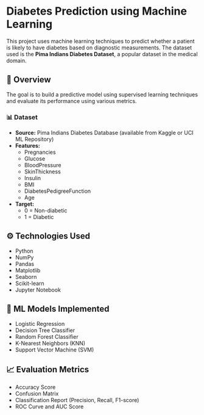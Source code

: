 # Diabetes Prediction using Machine Learning

This project uses machine learning techniques to predict whether a patient is likely to have diabetes based on diagnostic measurements. The dataset used is the **Pima Indians Diabetes Dataset**, a popular dataset in the medical domain.

## 🧠 Overview

The goal is to build a predictive model using supervised learning techniques and evaluate its performance using various metrics.

### 📊 Dataset

- **Source:** Pima Indians Diabetes Database (available from Kaggle or UCI ML Repository)
- **Features:** 
  - Pregnancies
  - Glucose
  - BloodPressure
  - SkinThickness
  - Insulin
  - BMI
  - DiabetesPedigreeFunction
  - Age
- **Target:**
  - 0 = Non-diabetic
  - 1 = Diabetic

## ⚙️ Technologies Used

- Python
- NumPy
- Pandas
- Matplotlib
- Seaborn
- Scikit-learn
- Jupyter Notebook

## 🚀 ML Models Implemented

- Logistic Regression
- Decision Tree Classifier
- Random Forest Classifier
- K-Nearest Neighbors (KNN)
- Support Vector Machine (SVM)

## 📈 Evaluation Metrics

- Accuracy Score
- Confusion Matrix
- Classification Report (Precision, Recall, F1-score)
- ROC Curve and AUC Score
